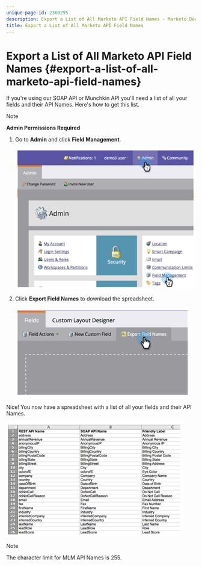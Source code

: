 ```yaml
---
unique-page-id: 2360295
description: Export a List of All Marketo API Field Names - Marketo Docs - Product Documentation
title: Export a List of All Marketo API Field Names
---
```


# Export a List of All Marketo API Field Names {#export-a-list-of-all-marketo-api-field-names}

If you're using our SOAP API or Munchkin API you'll need a list of all your fields and their API Names. Here's how to get this list.

>[!NOTE]
>
>**Admin Permissions Required**

1. Go to **Admin** and click **Field Management**.

   ![](assets/image2014-9-24-14-3a4-3a54.png)

1. Click **Export Field Names** to download the spreadsheet.

   ![](assets/image2014-9-24-14-3a5-3a6.png)

Nice! You now have a spreadsheet with a list of all your fields and their API Names.

![](assets/image2014-9-24-14-3a5-3a19.png)

>[!NOTE]
>
>The character limit for MLM API Names is 255.

